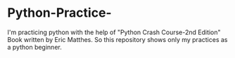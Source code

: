 # Python-Practice-
I'm practicing python with the help of "Python Crash Course-2nd Edition" Book written by Eric Matthes. So this repository shows only my practices as  a python beginner.
